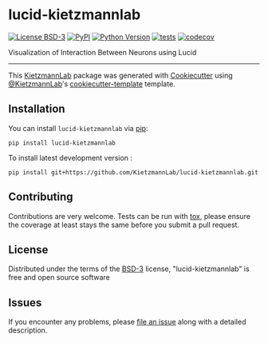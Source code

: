 # lucid-kietzmannlab

[![License BSD-3](https://img.shields.io/pypi/l/lucid-kietzmannlab.svg?color=green)](https://github.com/KietzmannLab/lucid-kietzmannlab/raw/main/LICENSE)
[![PyPI](https://img.shields.io/pypi/v/lucid-kietzmannlab.svg?color=green)](https://pypi.org/project/lucid-kietzmannlab)
[![Python Version](https://img.shields.io/pypi/pyversions/lucid-kietzmannlab.svg?color=green)](https://python.org)
[![tests](https://github.com/KietzmannLab/lucid-kietzmannlab/workflows/tests/badge.svg)](https://github.com/KietzmannLab/lucid-kietzmannlab/actions)
[![codecov](https://codecov.io/gh/KietzmannLab/lucid-kietzmannlab/branch/main/graph/badge.svg)](https://codecov.io/gh/KietzmannLab/lucid-kietzmannlab)


Visualization of Interaction Between Neurons using Lucid

----------------------------------

This [KietzmannLab] package was generated with [Cookiecutter] using [@KietzmannLab]'s [cookiecutter-template] template.



## Installation

You can install `lucid-kietzmannlab` via [pip]:

    pip install lucid-kietzmannlab



To install latest development version :

    pip install git+https://github.com/KietzmannLab/lucid-kietzmannlab.git


## Contributing

Contributions are very welcome. Tests can be run with [tox], please ensure
the coverage at least stays the same before you submit a pull request.

## License

Distributed under the terms of the [BSD-3] license,
"lucid-kietzmannlab" is free and open source software

## Issues

If you encounter any problems, please [file an issue] along with a detailed description.


[pip]: https://pypi.org/project/pip/
[KietzmannLab]: https://github.com/KietzmannLab/
[Cookiecutter]: https://github.com/audreyr/cookiecutter
[@KietzmannLab]: https://github.com/KietzmannLab/
[MIT]: http://opensource.org/licenses/MIT
[BSD-3]: http://opensource.org/licenses/BSD-3-Clause
[GNU GPL v3.0]: http://www.gnu.org/licenses/gpl-3.0.txt
[GNU LGPL v3.0]: http://www.gnu.org/licenses/lgpl-3.0.txt
[Apache Software License 2.0]: http://www.apache.org/licenses/LICENSE-2.0
[Mozilla Public License 2.0]: https://www.mozilla.org/media/MPL/2.0/index.txt
[cookiecutter-template]: https://github.com/KietzmannLab/cookiecutter-kietzmannlab-template

[file an issue]: https://github.com/KietzmannLab/lucid-kietzmannlab/issues

[KietzmannLab]: https://github.com/KietzmannLab/
[tox]: https://tox.readthedocs.io/en/latest/
[pip]: https://pypi.org/project/pip/
[PyPI]: https://pypi.org/
